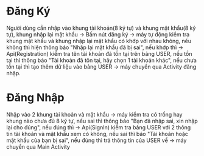 # Đăng Ký

Người dùng cần nhập vào khung tài khoản(8 ký tự) và khung mật khẩu(8 ký tự), khung nhập lại mật khẩu -> Bấm nút đăng ký -> máy tự động kiểm tra khung mật khẩu và khung nhập lại mật khẩu có khớp với nhau không, nếu không thì hiện thông báo "Nhập lại mật khẩu đã bị sai", nếu khớp thì -> Api(Registration) kiểm tra tên tài khoản đã tồn tại trên bảng USER, nếu tồn tại thì thông báo "Tài khoản đã tôn tại, hãy chọn 1 tài khoản khác", nếu chưa tồn tại thì tạo thêm dữ liệu vào bảng USER -> máy chuyển qua Activity đăng nhập.

# Đăng Nhập

Nhập vào 2 khung tài khoản và mật khẩu -> máy kiểm tra có trống hay khung nào chưa đủ 8 ký tự, nếu sai thì thông báo "Bạn đã nhập sai, xin nhập lại cho đúng", nếu đúng thì -> Api(SignIn) kiểm tra bảng USER với 2 thông tin tài khoản và mật khẩu xem có không, nếu sai thì báo "Tài khoản hoặc mật khẩu của bạn bị sai", nếu đúng thì trả thông tin của USER về -> máy chuyển qua Main Activity
